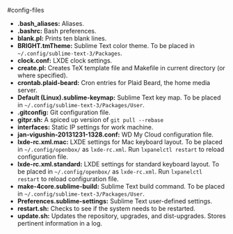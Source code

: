 #config-files

- **.bash_aliases:** Aliases.
- **.bashrc:** Bash preferences.
- **blank.pl:** Prints ten blank lines.
- **BRIGHT.tmTheme:** Sublime Text color theme. To be placed in `~/.config/sublime-text-3/Packages`.
- **clock.conf:** LXDE clock settings.
- **create.pl:** Creates TeX template file and Makefile in current directory (or where specified).
- **crontab.plaid-beard:** Cron entries for Plaid Beard, the home media server.
- **Default (Linux).sublime-keymap:** Sublime Text key map. To be placed in `~/.config/sublime-text-3/Packages/User`.
- **.gitconfig:** Git configuration file.
- **gitpr.sh:** A spiced up version of `git pull --rebase`
- **interfaces:** Static IP settings for work machine.
- **jan-vigushin-20131231-1328.conf:** WD My Cloud configuration file.
- **lxde-rc.xml.mac:** LXDE settings for Mac keyboard layout. To be placed in `~/.config/openbox/` as `lxde-rc.xml`. Run `lxpanelctl restart` to reload configuration file.
- **lxde-rc.xml.standard:** LXDE settings for standard keyboard layout. To be placed in `~/.config/openbox/` as `lxde-rc.xml`. Run `lxpanelctl restart` to reload configuration file.
- **make-4core.sublime-build:** Sublime Text build command. To be placed in `~/.config/sublime-text-3/Packages/User`.
- **Preferences.sublime-settings:** Sublime Text user-defined settings.
- **restart.sh:** Checks to see if the system needs to be restarted.
- **update.sh:** Updates the repository, upgrades, and dist-upgrades. Stores pertinent information in a log.
